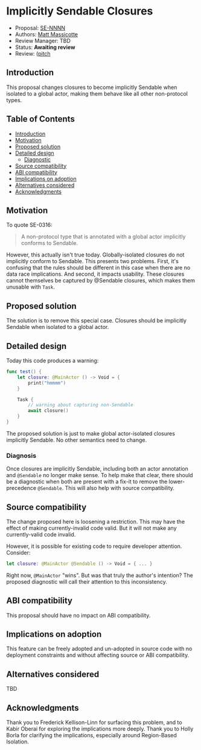 # Implicitly Sendable Closures

* Proposal: [SE-NNNN](0NNN-implicitly-sendable-closures.md )
* Authors: [Matt Massicotte](https://github.com/mattmassicottte)
* Review Manager: TBD
* Status: **Awaiting review**
* Review: ([pitch](https://forums.swift.org/t/implicitly-sendable-functions/69950)

## Introduction

This proposal changes closures to become implicitly Sendable when isolated to a global actor, making them behave like all other non-protocol types.

## Table of Contents

* [Introduction](#introduction)
* [Motivation](#motivation)
* [Proposed solution](#proposed-solution)
* [Detailed design](#detailed-design)
    + [Diagnostic](#diagnosic)
* [Source compatibility](#source-compatibility)
* [ABI compatibility](#abi-compatibility)
* [Implications on adoption](#implications-on-adoption)
* [Alternatives considered](#alternatives-considered)
* [Acknowledgments](#acknowledgments)

## Motivation

To quote SE-0316:

> A non-protocol type that is annotated with a global actor implicitly conforms to Sendable.

However, this actually isn't true today. Globally-isolated closures do not implicitly conform to Sendable. This presents two problems. First, it's confusing that the rules should be different in this case when there are no data race implications. And second, it impacts usability. These closures cannot themselves be captured by @Sendable closures, which makes them unusable with `Task`.

## Proposed solution

The solution is to remove this special case. Closures should be implicitly Sendable when isolated to a global actor.

## Detailed design

Today this code produces a warning:

```swift
func test() {
	let closure: @MainActor () -> Void = {
		print("hmmmm")
	}

	Task {
		// warning about capturing non-Sendable
		await closure()
	}
}
```

The proposed solution is just to make global actor-isolated closures implicitly Sendable. No other semantics need to change.

### Diagnosis

Once closures are implicitly Sendable, including both an actor annotation and `@Sendable` no longer make sense. To help make that clear, there should be a diagnostic when both are present with a fix-it to remove the lower-precedence `@Sendable`. This will also help with source compatibility.

## Source compatibility

The change proposed here is loosening a restriction. This may have the effect of making currently-invalid code valid. But it will not make any currently-valid code invalid.

However, it is possible for existing code to require developer attention. Consider:

```swift
let closure: @MainActor @Sendable () -> Void = { ... }
```

Right now, `@MainActor` "wins". But was that truly the author's intention? The proposed diagnostic will call their attention to this inconsistency.

## ABI compatibility

This proposal should have no impact on ABI compatibility.

## Implications on adoption

This feature can be freely adopted and un-adopted in source code with no deployment constraints and without affecting source or ABI compatibility.

## Alternatives considered

TBD

## Acknowledgments

Thank you to Frederick Kellison-Linn for surfacing this problem, and to Kabir Oberai for exploring the implications more deeply. Thank you to Holly Borla for clarifying the implications, especially around Region-Based Isolation.
